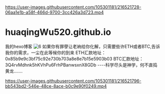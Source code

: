 

https://user-images.githubusercontent.com/105301181/216521728-06aa1e1b-a58f-466d-9700-3cc426a3d723.mp4

# huaqingWu520.github.io
我的hexo博客
![6](https://user-images.githubusercontent.com/105301181/216501268-8c50ee94-9d49-400b-8779-1af4d533aed8.jpg)
如果你有罪孽让老衲给你化解，只需要些许ETH或者BTC,告诉我你的需求，一尘在此等候你的到来                                                                                                             ETH汇款地址：0x85b9e9c3bf75c92e730b703a8e8e7b15e5903b03                                                                                                                                    BTC汇款地址：3Q4rvMdhnk5hKVhPu6FrhPBanwsxnX8GDb                                                                                                                                           ----科学尽头是神学，何不直捣黄龙.......


https://user-images.githubusercontent.com/105301181/216521796-bb543bd2-546e-48ce-8ace-b0c9e90f0249.mp4

